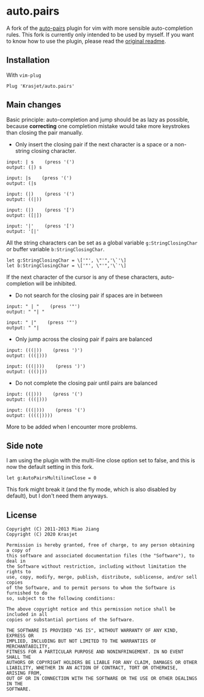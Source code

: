 # auto.pairs

A fork of the [auto-pairs](https://github.com/jiangmiao/auto-pairs) plugin for
vim with more sensible auto-completion rules. This fork is currently only
intended to be used by myself. If you want to know how to use the plugin,
please read the [original readme](https://github.com/jiangmiao/auto-pairs).

## Installation

With `vim-plug`

```vim
Plug 'Krasjet/auto.pairs'
```

## Main changes

Basic principle: auto-completion and jump should be as lazy as possible,
because **correcting** one completion mistake would take more keystrokes than
closing the pair manually.

- Only insert the closing pair if the next character is a space or a non-string
  closing character.
```
input: | s    (press '(')
output: (|) s

input: |s    (press '(')
output: (|s

input: (|)    (press '(')
output: ((|))

input: (|)    (press '[')
output: ([|])

input: '|'    (press '[')
output: '[|'
```

All the string characters can be set as a global variable `g:StringClosingChar`
or buffer variable `b:StringClosingChar`.
```vim
let g:StringClosingChar = \['"', \"'",'\`'\]
let b:StringClosingChar = \['"', \"'",'\`'\]
```
If the next character of the cursor is any of these characters, auto-completion
will be inhibited.

- Do not search for the closing pair if spaces are in between
```
input: " | "    (press '"')
output: " "| "

input: " |"    (press '"')
output: " "|
```

- Only jump across the closing pair if pairs are balanced
```
input: (((|))    (press ')')
output: (((|)))

input: (((|)))    (press ')')
output: ((()|))
```

- Do not complete the closing pair until pairs are balanced
```
input: ((|)))    (press '(')
output: (((|)))

input: (((|)))    (press '(')
output: ((((|))))
```

More to be added when I encounter more problems.

## Side note

I am using the plugin with the multi-line close option set to false, and this
is now the default setting in this fork.

```vim
let g:AutoPairsMultilineClose = 0
```

This fork might break it (and the fly mode, which is also disabled by default),
but I don't need them anyways.

## License

```
Copyright (C) 2011-2013 Miao Jiang
Copyright (C) 2020 Krasjet

Permission is hereby granted, free of charge, to any person obtaining a copy of
this software and associated documentation files (the "Software"), to deal in
the Software without restriction, including without limitation the rights to
use, copy, modify, merge, publish, distribute, sublicense, and/or sell copies
of the Software, and to permit persons to whom the Software is furnished to do
so, subject to the following conditions:

The above copyright notice and this permission notice shall be included in all
copies or substantial portions of the Software.

THE SOFTWARE IS PROVIDED "AS IS", WITHOUT WARRANTY OF ANY KIND, EXPRESS OR
IMPLIED, INCLUDING BUT NOT LIMITED TO THE WARRANTIES OF MERCHANTABILITY,
FITNESS FOR A PARTICULAR PURPOSE AND NONINFRINGEMENT. IN NO EVENT SHALL THE
AUTHORS OR COPYRIGHT HOLDERS BE LIABLE FOR ANY CLAIM, DAMAGES OR OTHER
LIABILITY, WHETHER IN AN ACTION OF CONTRACT, TORT OR OTHERWISE, ARISING FROM,
OUT OF OR IN CONNECTION WITH THE SOFTWARE OR THE USE OR OTHER DEALINGS IN THE
SOFTWARE.
```

